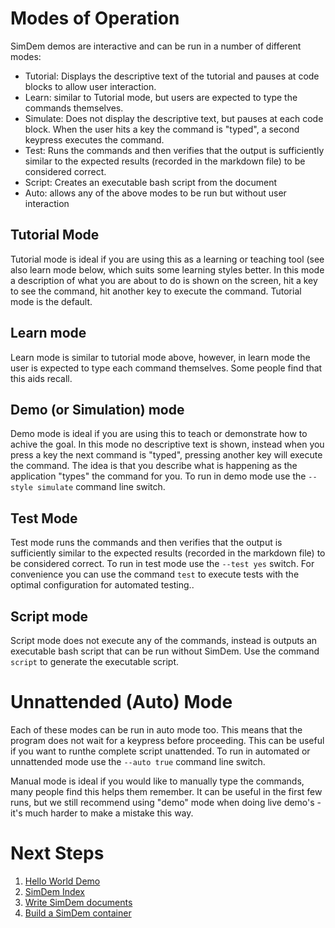 # Modes of Operation

SimDem demos are interactive and can be run in a number of different
modes:

  * Tutorial: Displays the descriptive text of the tutorial and pauses
    at code blocks to allow user interaction.
  * Learn: similar to Tutorial mode, but users are expected to type
    the commands themselves.
  * Simulate: Does not display the descriptive text, but pauses at each
    code block. When the user hits a key the command is "typed", a
    second keypress executes the command.
  * Test: Runs the commands and then verifies that the output is
    sufficiently similar to the expected results (recorded in the
    markdown file) to be considered correct.
  * Script: Creates an executable bash script from the document
  * Auto: allows any of the above modes to be run but without user
    interaction

## Tutorial Mode

Tutorial mode is ideal if you are using this as a learning or teaching
tool (see also learn mode below, which suits some learning styles
better. In this mode a description of what you are about to do is
shown on the screen, hit a key to see the command, hit another key to
execute the command. Tutorial mode is the default.

## Learn mode

Learn mode is similar to tutorial mode above, however, in learn mode
the user is expected to type each command themselves. Some people find
that this aids recall.

## Demo (or Simulation) mode

Demo mode is ideal if you are using this to teach or demonstrate how
to achive the goal. In this mode no descriptive text is shown, instead
when you press a key the next command is "typed", pressing another key
will execute the command. The idea is that you describe what is
happening as the application "types" the command for you. To run in
demo mode use the `--style simulate` command line switch.

## Test Mode

Test mode runs the commands and then verifies that the output is
sufficiently similar to the expected results (recorded in the markdown
file) to be considered correct. To run in test mode use the `--test
yes` switch. For convenience you can use the command `test` to execute
tests with the optimal configuration for automated testing..

## Script mode

Script mode does not execute any of the commands, instead is outputs
an executable bash script that can be run without SimDem. Use the
command `script` to generate the executable script.

# Unnattended (Auto) Mode

Each of these modes can be run in auto mode too. This means that the
program does not wait for a keypress before proceeding. This can be
useful if you want to runthe complete script unattended. To run in
automated or unnattended mode use the `--auto true` command line
switch.

Manual mode is ideal if you would like to manually type the commands,
many people find this helps them remember. It can be useful in the
first few runs, but we still recommend using "demo" mode when doing
live demo's - it's much harder to make a mistake this way.

# Next Steps

  1. [Hello World Demo](../demo/README.md)
  2. [SimDem Index](../README.md)
  3. [Write SimDem documents](../syntax/README.md)
  4. [Build a SimDem container](../building/README.md)
